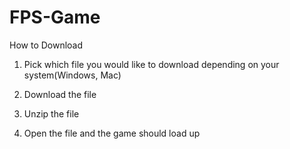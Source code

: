 # FPS-Game
How to Download

1. Pick which file you would like to download depending on your system(Windows, Mac)

2. Download the file 

3. Unzip the file

4. Open the file and the game should load up

